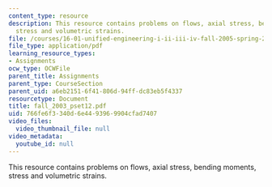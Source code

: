 ```yaml
---
content_type: resource
description: This resource contains problems on flows, axial stress, bending moments,
  stress and volumetric strains.
file: /courses/16-01-unified-engineering-i-ii-iii-iv-fall-2005-spring-2006/766fe6f3340d6e4493969904cfad7407_fall_2003_pset12.pdf
file_type: application/pdf
learning_resource_types:
- Assignments
ocw_type: OCWFile
parent_title: Assignments
parent_type: CourseSection
parent_uid: a6eb2151-6f41-806d-94ff-dc83eb5f4337
resourcetype: Document
title: fall_2003_pset12.pdf
uid: 766fe6f3-340d-6e44-9396-9904cfad7407
video_files:
  video_thumbnail_file: null
video_metadata:
  youtube_id: null
---
```

This resource contains problems on flows, axial stress, bending moments, stress and volumetric strains.

